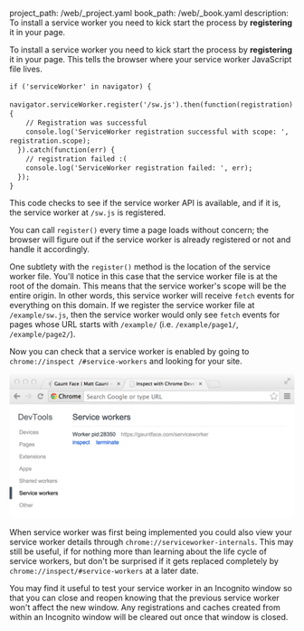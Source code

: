 project_path: /web/_project.yaml
book_path: /web/_book.yaml
description: To install a service worker you need to kick start the process by **registering** it in your page.

<p class="intro">To install a service worker you need to kick start the process by
<b>registering</b> it in your page. This tells the browser where your
service worker JavaScript file lives.</p>

<div class="highlight"><pre><code class="language-javascript" data-lang="javascript"><span class="k">if</span> <span class="p">(</span><span class="s1">&#39;serviceWorker&#39;</span> <span class="k">in</span> <span class="nx">navigator</span><span class="p">)</span> <span class="p">{</span>
  <span class="nx">navigator</span><span class="p">.</span><span class="nx">serviceWorker</span><span class="p">.</span><span class="nx">register</span><span class="p">(</span><span class="s1">&#39;/sw.js&#39;</span><span class="p">).</span><span class="nx">then</span><span class="p">(</span><span class="kd">function</span><span class="p">(</span><span class="nx">registration</span><span class="p">)</span> <span class="p">{</span>
    <span class="c1">// Registration was successful</span>
    <span class="nx">console</span><span class="p">.</span><span class="nx">log</span><span class="p">(</span><span class="s1">&#39;ServiceWorker registration successful with scope: &#39;</span><span class="p">,</span> <span class="nx">registration</span><span class="p">.</span><span class="nx">scope</span><span class="p">);</span>
  <span class="p">}).</span><span class="k">catch</span><span class="p">(</span><span class="kd">function</span><span class="p">(</span><span class="nx">err</span><span class="p">)</span> <span class="p">{</span>
    <span class="c1">// registration failed :(</span>
    <span class="nx">console</span><span class="p">.</span><span class="nx">log</span><span class="p">(</span><span class="s1">&#39;ServiceWorker registration failed: &#39;</span><span class="p">,</span> <span class="nx">err</span><span class="p">);</span>
  <span class="p">});</span>
<span class="p">}</span></code></pre></div>

This code checks to see if the service worker API is available, and if it is,
the service worker at `/sw.js` is registered.

You can call `register()` every time a page loads without concern; the browser will
figure out if the service worker is already registered or not and handle it
accordingly.

One subtlety with the `register()` method is the location of the service worker
file. You'll notice in this case that the service worker file is at the root of
the domain. This means that the service worker's scope will be the entire
origin. In other words, this service worker will receive `fetch` events for
everything on this domain. If we register the service worker file at
`/example/sw.js`, then the service worker would only see `fetch` events for pages
whose URL starts with `/example/` (i.e. `/example/page1/`, `/example/page2/`).

Now you can check that a service worker is enabled by going to `chrome://inspect
/#service-workers` and looking for your site.

![Inspect service workers](images/sw-chrome-inspect.png)

When service worker was first being implemented you could also view your service
worker details through `chrome://serviceworker-internals`. This may still be
useful, if for nothing more than learning about the life cycle of service
workers, but don't be surprised if it gets replaced completely by
`chrome://inspect/#service-workers` at a later date.

You may find it useful to test your service worker in an Incognito window so
that you can close and reopen knowing that the previous service worker won't
affect the new window. Any registrations and caches created from within an
Incognito window will be cleared out once that window is closed.

